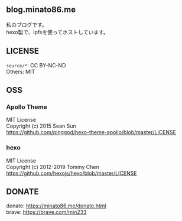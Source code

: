 ## blog.minato86.me
私のブログです。    
hexo製で、ipfsを使ってホストしています。

## LICENSE
`source/*`: CC BY-NC-ND     
Others: MIT

## OSS
### Apollo Theme
MIT License     
Copyright (c) 2015 Sean Sun     
https://github.com/pinggod/hexo-theme-apollo/blob/master/LICENSE

### hexo
MIT License     
Copyright (c) 2012-2019 Tommy Chen      
https://github.com/hexojs/hexo/blob/master/LICENSE

## DONATE
donate: https://minato86.me/donate.html     
brave: https://brave.com/min233
